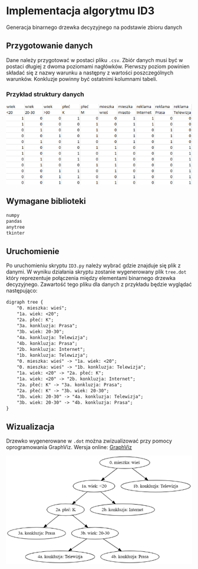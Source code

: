 
# Implementacja algorytmu ID3

Generacja binarnego drzewka decyzyjnego na podstawie zbioru danych


## Przygotowanie danych
Dane należy przygotować w postaci pliku `.csv`. Zbiór danych musi być w postaci długiej z dwoma poziomami nagłówków. Pierwszy poziom powinien składać się z nazwy warunku a następny z wartości poszczególnych warunków. Konkluzje powinny być ostatnimi kolumnami tabeli.

### Przykład struktury danych

![structure](examples/data_structure.png)
    
## Wymagane biblioteki

```
numpy
pandas
anytree
tkinter
```


## Uruchomienie

Po uruchomieniu skryptu `ID3.py` należy wybrać gdzie znajduje się plik z danymi. W wyniku działania skryptu zostanie wygenerowany plik `tree.dot` który reprezentuje połączenia między elementami binarnego drzewka decyzyjnego. Zawartość tego pliku dla danych z przykładu będzie wyglądać następująco:
```
digraph tree {
    "0. mieszka: wieś";
    "1a. wiek: <20";
    "2a. płeć: K";
    "3a. konkluzja: Prasa";
    "3b. wiek: 20-30";
    "4a. konkluzja: Telewizja";
    "4b. konkluzja: Prasa";
    "2b. konkluzja: Internet";
    "1b. konkluzja: Telewizja";
    "0. mieszka: wieś" -> "1a. wiek: <20";
    "0. mieszka: wieś" -> "1b. konkluzja: Telewizja";
    "1a. wiek: <20" -> "2a. płeć: K";
    "1a. wiek: <20" -> "2b. konkluzja: Internet";
    "2a. płeć: K" -> "3a. konkluzja: Prasa";
    "2a. płeć: K" -> "3b. wiek: 20-30";
    "3b. wiek: 20-30" -> "4a. konkluzja: Telewizja";
    "3b. wiek: 20-30" -> "4b. konkluzja: Prasa";
}
```


## Wizualizacja

Drzewko wygenerowane w `.dot` można zwizualizować przy pomocy oprogramowania GraphViz. Wersja online: [GraphViz](https://dreampuf.github.io/GraphvizOnline/)

![GraphViz](examples/graphviz.png)
